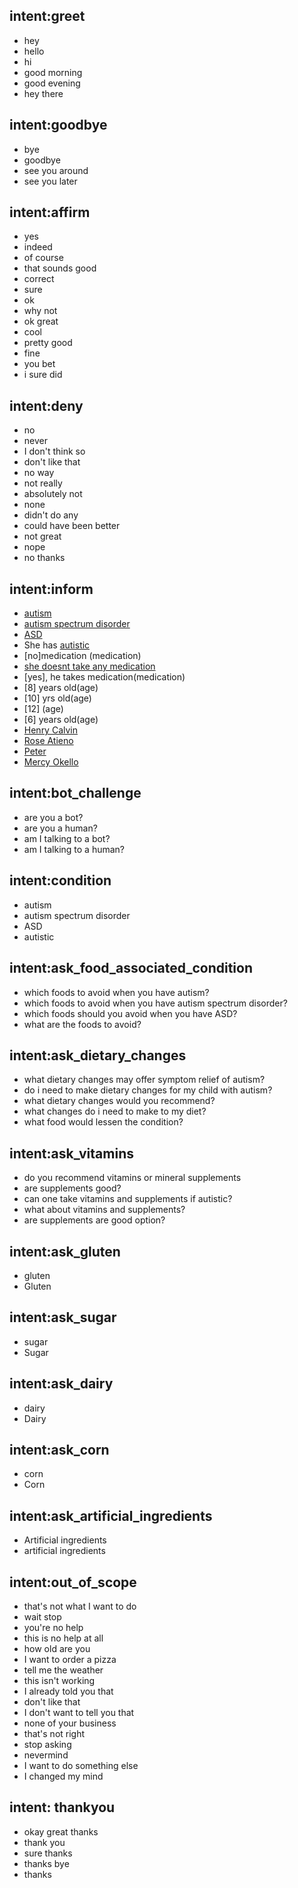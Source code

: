 ## intent:greet
- hey
- hello
- hi
- good morning
- good evening
- hey there


## intent:goodbye
- bye
- goodbye
- see you around
- see you later

## intent:affirm
- yes
- indeed
- of course
- that sounds good
- correct
- sure
- ok
- why not
- ok great
- cool
- pretty good
- fine
- you bet
- i sure did

## intent:deny
- no
- never
- I don't think so
- don't like that
- no way
- not really
- absolutely not
- none
- didn't do any
- could have been better
- not great
- nope
- no thanks

## intent:inform
- [autism](condition)
- [autism spectrum disorder](condition)
- [ASD](condition)
- She has [autistic](condition)
- [no]medication (medication)
- [she doesnt take any medication](medication)
- [yes], he takes medication(medication)
- [8] years old(age)
- [10] yrs old(age)
- [12] (age)
- [6] years old(age)
- [Henry Calvin](name)
- [Rose Atieno](name)
- [Peter](name)
- [Mercy Okello](name)



## intent:bot_challenge
- are you a bot?
- are you a human?
- am I talking to a bot?
- am I talking to a human?


## intent:condition
- autism
- autism spectrum disorder
- ASD
- autistic

<!-- - down syndrome
- Attention deficit disorder
- ADD -->


<!-- ## intent:ask_nutrition_value
-  -->

## intent:ask_food_associated_condition
- which foods to avoid when you have autism?
- which foods to avoid when you have autism spectrum disorder?
- which foods should you avoid when you have ASD?
- what are the foods to avoid?

<!-- - which foods to avoid when you have ADD?
- which foods to avoid when you have down syndrome?
- which foods to avoid when you have ADD? -->
<!-- - is fish good for autism? -->

## intent:ask_dietary_changes
- what dietary changes may offer symptom relief of autism?
- do i need to make dietary changes for my child with autism?
- what dietary changes would you recommend?
- what changes do i need to make to my diet?
- what food would lessen the condition?

## intent:ask_vitamins
- do you recommend vitamins or mineral supplements
- are supplements good?
- can one take vitamins and supplements if autistic?
- what about vitamins and supplements?
- are supplements are good option?

## intent:ask_gluten
- gluten
- Gluten

## intent:ask_sugar
- sugar
- Sugar

## intent:ask_dairy
- dairy
- Dairy

## intent:ask_corn
- corn
- Corn

## intent:ask_artificial_ingredients
- Artificial ingredients
- artificial ingredients

## intent:out_of_scope
- that's not what I want to do
- wait stop
- you're no help
- this is no help at all
- how old are you
- I want to order a pizza
- tell me the weather
- this isn't working
- I already told you that
- don't like that
- I don't want to tell you that
- none of your business
- that's not right
- stop asking
- nevermind
- I want to do something else
- I changed my mind

## intent: thankyou
- okay great thanks
- thank you
- sure thanks
- thanks bye
- thanks